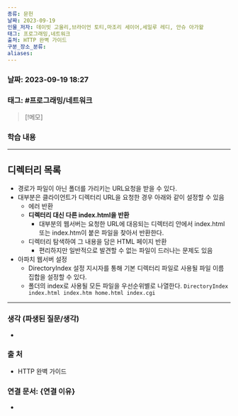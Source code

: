 ```yaml
---
종류: 문헌
날짜: 2023-09-19
인물_저자: 데이빗 고울리,브라이언 토티,마조리 세이어,세일루 레디, 안슈 아가왈
태그: 프로그래밍,네트워크
출처: HTTP 완벽 가이드
구분_장소_분류: 
aliases:
---
```


### 날짜: 2023-09-19 18:27
### 태그: #프로그래밍/네트워크

>[!메모]
> 

### 학습 내용
---
## 디렉터리 목록
- 경로가 파일이 아닌 폴더를 가리키는 URL요청을 받을 수 있다.
- 대부분은 클라이언트가 디렉터리 URL을 요청한 경우 아래와 같이 설정할 수 있음
	- 에러 반환
	- **디렉터리 대신 다른 index.html을 반환**
		- 대부분의 웹서버는 요청한 URL에 대응되는 디렉터리 안에서 index.html 또는 index.htm이 붙은 파일을 찾아서 반환한다.
	- 디렉터리 탐색하여 그 내용을 담은 HTML 페이지 반환
		- 편리하지만 일반적으로 발견할 수 없는 파일이 드러나는 문제도 있음
- 아파치 웹서버 설정
	- DirectoryIndex 설정 지시자를 통해 기본 디렉터리 파일로 사용될 파일 이름 집합을 설정할 수 있다.
	- 폴더의 index로 사용될 모든 파일을 우선순위별로 나열한다.
		`DirectoryIndex index.html index.htm home.html index.cgi`

---
### 생각 (파생된 질문/생각)
- 
### 출 처
- HTTP 완벽 가이드
### 연결 문서: {연결 이유}
- 